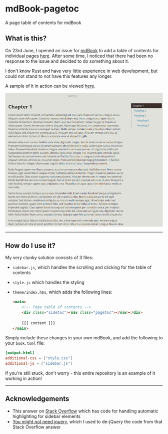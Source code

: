 # mdBook-pagetoc
A page table of contents for mdBook

## What is this?

On 23rd June, I opened an issue for [mdBook](https://github.com/rust-lang/mdBook) to add a table of contents for individual pages [here](https://github.com/rust-lang/mdBook/issues/1263). After some time, I noticed that there had been no response to the issue and decided to do something about it.

I don't know Rust and have very little experience in web development, but could not stand to not have this features any longer.

A sample of it in action can be viewed [here](https://www.jorel.dev/mdBook-pagetoc/).

![](./sample.png)

-----

## How do I use it?

My very clunky solution consists of 3 files:

- `sidebar.js`, which handles the scrolling and clicking for the table of contents

- `style.js` which handles the styling

- `theme/index.hbs`, which adds the following lines:

  ```html
  <main>
      <!-- Page table of contents -->
      <div class="sidetoc"><nav class="pagetoc"></nav></div>
  
      {{{ content }}}
  </main>
  ```

Simply include these changes in your own mdBook, and add the following to your `book.toml` file:

```toml
[output.html]
additional-css = ["style.css"]
additional-js = ["sidebar.js"]
```

If you're still stuck, don't worry - this entire repository is an example of it working in action!

-----

## Acknowledgements

- This answer on [Stack Overflow](https://stackoverflow.com/a/54994316/4779071) which has code for handling automatic highlighting for sidebar elements
- [You might not need jquery](http://youmightnotneedjquery.com/), which I used to de-jQuery the code from that Stack Overflow answer
